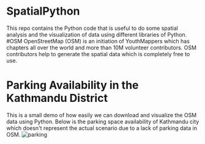 # SpatialPython
This repo contains the Python code that is useful to do some spatial analysis and the visualization of data using different libraries of Python.
#OSM
OpenStreetMap (OSM) is an initiation of YouthMappers which has chapters all over the world and more than 10M volunteer contributors. OSM contributors help to generate the spatial data which is completely free to use.

# Parking Availability in the Kathmandu District
This is a small demo of how easily we can download and visualize the OSM data using Python. Below is the parking space availability of Kathmandu city which doesn't represent the actual scenario due to a lack of parking data in OSM. 
![parking](https://github.com/user-attachments/assets/f801bcd8-18c6-488f-aac9-41baecb0a07c)

